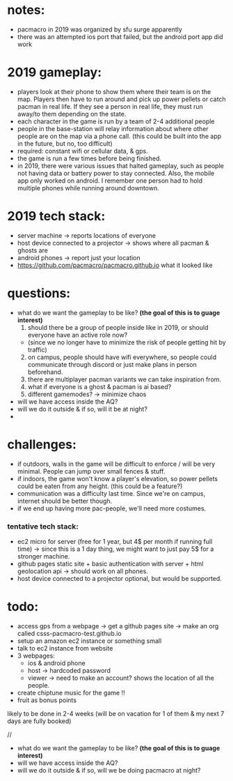 # notes:
- pacmacro in 2019 was organized by sfu surge apparently
- there was an attempted ios port that failed, but the android port app did work

# 2019 gameplay:
- players look at their phone to show them where their team is on the map. Players then have to run around and pick up power pellets or catch pacman in real life. If they see a person in real life, they must run away/to them depending on the state.
- each character in the game is run by a team of 2-4 additional people
- people in the base-station will relay information about where other people are on the map via a phone call. (this could be built into the app in the future, but no, too difficult)
- required: constant wifi or cellular data, & gps.
- the game is run a few times before being finished.
- in 2019, there were various issues that halted gameplay, such as people not having data or battery power to stay connected. Also, the mobile app only worked on android. I remember one person had to hold multiple phones while running around downtown.

# 2019 tech stack:
- server machine -> reports locations of everyone 
- host device connected to a projector -> shows where all pacman & ghosts are
- android phones -> report just your location
- https://github.com/pacmacro/pacmacro.github.io what it looked like

# questions: 
- what do we want the gameplay to be like? **(the goal of this is to guage interest)**
  1. should there be a group of people inside like in 2019, or should everyone have an active role now? 
    - (since we no longer have to minimize the risk of people getting hit by traffic)
  2. on campus, people should have wifi everywhere, so people could communicate through discord or just make plans in person beforehand.
  3. there are multiplayer pacman variants we can take inspiration from.
  4. what if everyone is a ghost & pacman is ai based?
  5. different gamemodes? -> minimize chaos
- will we have access inside the AQ?
- will we do it outside & if so, will it be at night?
- 

# challenges:
- if outdoors, walls in the game will be difficult to enforce / will be very minimal. People can jump over small fences & stuff.
- if indoors, the game won't know a player's elevation, so power pellets could be eaten from any height. (this could be a feature?)
- communication was a difficulty last time. Since we're on campus, internet should be better though.
- if we end up having more pac-people, we'll need more costumes.

### tentative tech stack:
- ec2 micro for server (free for 1 year, but 4$ per month if running full time) -> since this is a 1 day thing, we might want to just pay 5$ for a stronger machine.
- github pages static site + basic authentication with server + html geolocation api -> should work on all phones.
- host device connected to a projector optional, but would be supported.

# todo: 
- access gps from a webpage -> get a github pages site -> make an org called csss-pacmacro-test.github.io
- setup an amazon ec2 instance or something small
- talk to ec2 instance from website
- 3 webpages:
  - ios & android phone
  - host -> hardcoded password
  - viewer -> need to make an account? shows the location of all the people.
- create chiptune music for the game !!
- fruit as bonus points

likely to be done in 2-4 weeks (will be on vacation for 1 of them & my next 7 days are fully booked)

//

- what do we want the gameplay to be like? **(the goal of this is to guage interest)**
- will we have access inside the AQ?
- will we do it outside & if so, will we be doing pacmacro at night?